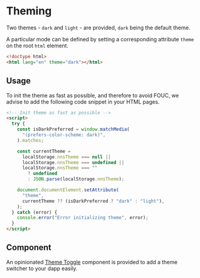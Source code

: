 # Theming

Two themes - `dark` and `light` - are provided, `dark` being the default theme.

A particular mode can be defined by setting a corresponding attribute `theme` on the root `html` element.

```html
<!doctype html>
<html lang="en" theme="dark"></html>
```

## Usage

To init the theme as fast as possible, and therefore to avoid FOUC, we advise to add the following code snippet in your HTML pages.

```html
<!-- Init theme as fast as possible -->
<script>
  try {
    const isDarkPreferred = window.matchMedia(
      "(prefers-color-scheme: dark)",
    ).matches;

    const currentTheme =
      localStorage.nnsTheme === null ||
      localStorage.nnsTheme === undefined ||
      localStorage.nnsTheme === ""
        ? undefined
        : JSON.parse(localStorage.nnsTheme);

    document.documentElement.setAttribute(
      "theme",
      currentTheme ?? (isDarkPreferred ? "dark" : "light"),
    );
  } catch (error) {
    console.error("Error initializing theme", error);
  }
</script>
```

## Component

An opinionated [Theme Toggle](/components/theme-toggle) component is provided to add a theme switcher to your dapp easily.
